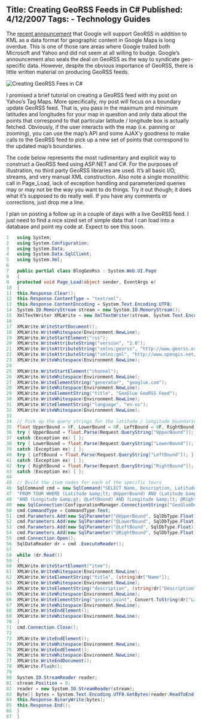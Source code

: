 Title: Creating GeoRSS Feeds in C#
Published: 4/12/2007
Tags:
    - Technology Guides
---
The [recent announcement](http://googlemapsapi.blogspot.com/2007/03/kml-and-georss-support-added-to-google.html) that Google will support GeoRSS in addition to KML as a data format for geographic content in Google Maps is long overdue. This is one of those rare areas where Google trailed both Microsoft and Yahoo and did not seem at all willing to budge. Google’s announcement also seals the deal on GeoRSS as the way to syndicate geo-specific data. However, despite the obvious importance of GeoRSS, there is little written material on producing GeoRSS feeds.

![Creating GeoRSS Fees in C#](http://s3.beckshome.com/20070412-Creating-GeoRSS-Feeds-in-CSharp.png)

I promised a brief tutorial on creating a GeoRSS feed with my post on Yahoo’s Tag Maps. More specifically, my post will focus on a boundary update GeoRSS feed. That is, you pass in the maximum and minimum latitudes and longitudes for your map in question and only data about the points that correspond to that particular latitude / longitude box is actually fetched. Obviously, if the user interacts with the map (i.e. panning or zooming), you can use the map’s API and some AJAX’y goodness to make calls to the GeoRSS feed to pick up a new set of points that correspond to the updated map’s boundaries.

The code below represents the most rudimentary and explicit way to construct a GeoRSS feed using ASP.NET and C#. For the purposes of illustration, no third party GeoRSS libraries are used. It’s all basic I/O, streams, and very manual XML construction. Also note a single monolithic call in Page_Load, lack of exception handling and parameterized queries may or may not be the way you want to do things. Try it out though; it does what it’s supposed to do really well. If you have any comments or corrections, just drop me a line.

I plan on posting a follow up in a couple of days with a live GeoRSS feed. I just need to find a nice sized set of simple data that I can load into a database and point my code at. Expect to see this soon.

```cs
1	using System;
2	using System.Configuration;
3	using System.Data;
4	using System.Data.SqlClient;
5	using System.Xml;
6	 
7	public partial class BlogGeoRss : System.Web.UI.Page
8	{
9	protected void Page_Load(object sender, EventArgs e)
10	{
11	this.Response.Clear();
12	this.Response.ContentType = "text/xml";
13	this.Response.ContentEncoding = System.Text.Encoding.UTF8;
14	System.IO.MemoryStream stream = new System.IO.MemoryStream();
15	XmlTextWriter XMLWrite = new XmlTextWriter(stream, System.Text.Encoding.UTF8);
16	 
17	XMLWrite.WriteStartDocument();
18	XMLWrite.WriteWhitespace(Environment.NewLine);
19	XMLWrite.WriteStartElement("rss");
20	XMLWrite.WriteAttributeString("version", "2.0");
21	XMLWrite.WriteAttributeString("xmlns:georss", "http://www.georss.org/georss");
22	XMLWrite.WriteAttributeString("xmlns:gml", "http://www.opengis.net/gml");
23	XMLWrite.WriteWhitespace(Environment.NewLine);
24	 
25	XMLWrite.WriteStartElement("channel");
26	XMLWrite.WriteWhitespace(Environment.NewLine);
27	XMLWrite.WriteElementString("generator", "geoglue.com");
28	XMLWrite.WriteWhitespace(Environment.NewLine);
29	XMLWrite.WriteElementString("title", "GeoGlue GeoRSS Feed");
30	XMLWrite.WriteWhitespace(Environment.NewLine);
31	XMLWrite.WriteElementString("language", "en-us");
32	XMLWrite.WriteWhitespace(Environment.NewLine);
33	 
34	// Pick up the query strings for the latitude / longitude boundaries
35	float UpperBound = 0F, LowerBound = 0F, LeftBound = 0F, RightBound = 0F;
36	try { UpperBound = float.Parse(Request.QueryString["UpperBound"]); }
37	catch (Exception ex) { };
38	try { LowerBound = float.Parse(Request.QueryString["LowerBound"]); }
39	catch (Exception ex) { };
40	try { LeftBound = float.Parse(Request.QueryString["LeftBound"]); }
41	catch (Exception ex) { };
42	try { RightBound = float.Parse(Request.QueryString["RightBound"]); }
43	catch (Exception ex) { };
44	 
45	// Build the item nodes for each of the specific tours
46	SqlCommand cmd = new SqlCommand("SELECT Name, Description, Latitude, Longitude " +
47	"FROM TOUR WHERE (Latitude &amp;lt; @UpperBound) AND (Latitude &amp;gt; @LowerBound) " +
48	"AND (Longitude &amp;gt; @LeftBound) AND (Longitude &amp;lt; @RightBound)",
49	new SqlConnection(ConfigurationManager.ConnectionStrings["GeoGlueDev"].ConnectionString));
50	cmd.CommandType = CommandType.Text;
51	cmd.Parameters.Add(new SqlParameter("@UpperBound", SqlDbType.Float)).Value = UpperBound;
52	cmd.Parameters.Add(new SqlParameter("@LowerBound", SqlDbType.Float)).Value = LowerBound;
53	cmd.Parameters.Add(new SqlParameter("@LeftBound", SqlDbType.Float)).Value = LeftBound;
54	cmd.Parameters.Add(new SqlParameter("@RightBound", SqlDbType.Float)).Value = RightBound;
55	cmd.Connection.Open();
56	SqlDataReader dr = cmd .ExecuteReader();
57	 
58	while (dr.Read())
59	{
60	XMLWrite.WriteStartElement("item");
61	XMLWrite.WriteWhitespace(Environment.NewLine);
62	XMLWrite.WriteElementString("title", (string)dr["Name"]);
63	XMLWrite.WriteWhitespace(Environment.NewLine);
64	XMLWrite.WriteElementString("description", (string)dr["Description"]);
65	XMLWrite.WriteWhitespace(Environment.NewLine);
66	XMLWrite.WriteElementString("georss:point", Convert.ToString(dr["Latitude"]) + " " + Convert.ToString(dr["Longitude"]));
67	XMLWrite.WriteWhitespace(Environment.NewLine);
68	XMLWrite.WriteEndElement();
69	XMLWrite.WriteWhitespace(Environment.NewLine);
70	}
71	cmd.Connection.Close();
72	 
73	XMLWrite.WriteEndElement();
74	XMLWrite.WriteWhitespace(Environment.NewLine);
75	XMLWrite.WriteEndElement();
76	XMLWrite.WriteWhitespace(Environment.NewLine);
77	XMLWrite.WriteEndDocument();
78	XMLWrite.Flush();
79	 
80	System.IO.StreamReader reader;
81	stream.Position = 0;
82	reader = new System.IO.StreamReader(stream);
83	Byte[] bytes = System.Text.Encoding.UTF8.GetBytes(reader.ReadToEnd());
84	this.Response.BinaryWrite(bytes);
85	this.Response.End();
86	}
87	}
```